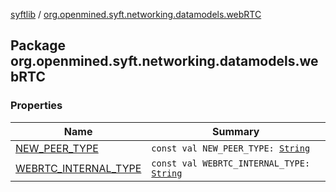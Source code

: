 [syftlib](../index.md) / [org.openmined.syft.networking.datamodels.webRTC](./index.md)

## Package org.openmined.syft.networking.datamodels.webRTC

### Properties

| Name | Summary |
|---|---|
| [NEW_PEER_TYPE](-n-e-w_-p-e-e-r_-t-y-p-e.md) | `const val NEW_PEER_TYPE: `[`String`](https://kotlinlang.org/api/latest/jvm/stdlib/kotlin/-string/index.html) |
| [WEBRTC_INTERNAL_TYPE](-w-e-b-r-t-c_-i-n-t-e-r-n-a-l_-t-y-p-e.md) | `const val WEBRTC_INTERNAL_TYPE: `[`String`](https://kotlinlang.org/api/latest/jvm/stdlib/kotlin/-string/index.html) |
